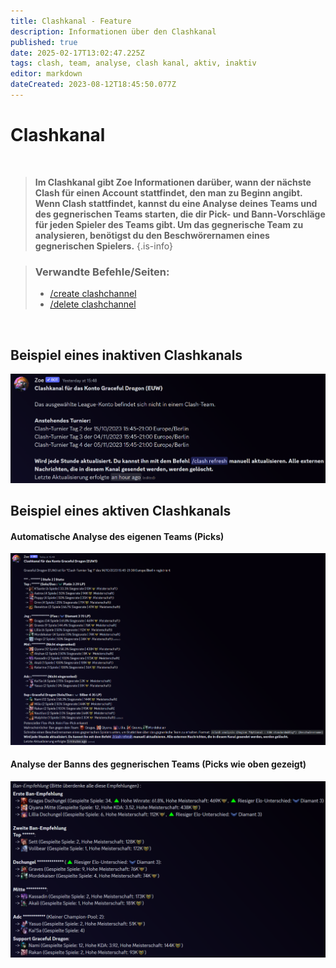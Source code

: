 ```yaml
---
title: Clashkanal - Feature
description: Informationen über den Clashkanal
published: true
date: 2025-02-17T13:02:47.225Z
tags: clash, team, analyse, clash kanal, aktiv, inaktiv
editor: markdown
dateCreated: 2023-08-12T18:45:50.077Z
---
```


# Clashkanal

<br>

>**Im Clashkanal gibt Zoe Informationen darüber, wann der nächste Clash für einen Account stattfindet, den man zu Beginn angibt. Wenn Clash stattfindet, kannst du eine Analyse deines Teams und des gegnerischen Teams starten, die dir Pick- und Bann-Vorschläge für jeden Spieler des Teams gibt. Um das gegnerische Team zu analysieren, benötigst du den Beschwörernamen eines gegnerischen Spielers.** 
>{.is-info}


>### Verwandte Befehle/Seiten:
>-   [/create clashchannel](/de/commands/create/clashChannel/)
>-   [/delete clashchannel](/de/commands/delete/clashChannel/)

<br>

## Beispiel eines inaktiven Clashkanals
![](/de_/de_clashchannel_inactive.png)
<br>

## Beispiel eines aktiven Clashkanals
#### Automatische Analyse des eigenen Teams (Picks)
![](/de_/de_clashchannel_active.png)
<br>

#### Analyse der Banns des gegnerischen Teams (Picks wie oben gezeigt)
![](/de_/de_clashchannel_active_bans.png)